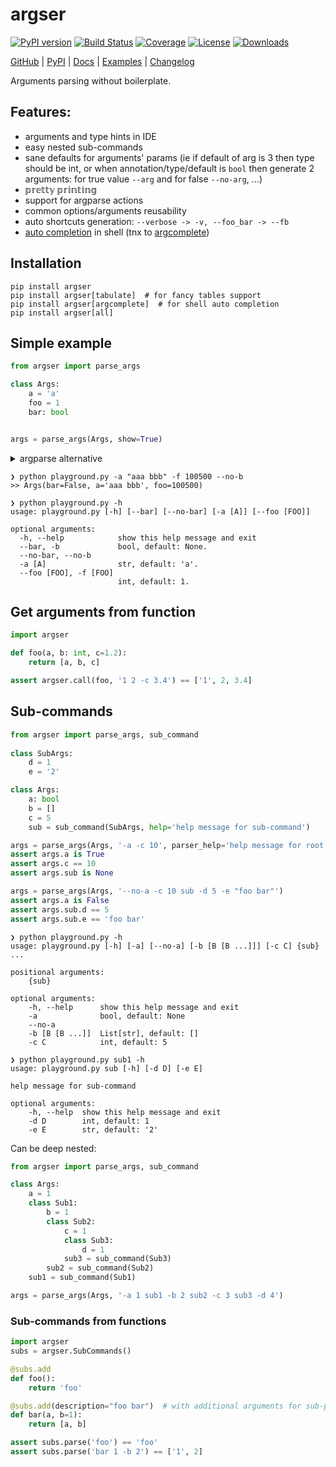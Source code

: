 # argser

[![PyPI version](https://badge.fury.io/py/argser.svg)](http://badge.fury.io/py/argser)
[![Build Status](https://github.com/vanyakosmos/argser/workflows/test-publish/badge.svg)](https://github.com/vanyakosmos/argser/actions?workflow=test-publish)
[![Coverage](https://codecov.io/gh/vanyakosmos/argser/branch/master/graph/badge.svg)](https://codecov.io/gh/vanyakosmos/argser)
[![License](https://img.shields.io/github/license/mashape/apistatus.svg)](https://pypi.python.org/pypi/argser/)
[![Downloads](https://pepy.tech/badge/argser)](https://pepy.tech/project/argser)

[GitHub](https://github.com/vanyakosmos/argser) | 
[PyPI](https://pypi.org/project/argser/) | 
[Docs](https://argser.readthedocs.io/en/latest) | 
[Examples](https://argser.readthedocs.io/en/latest/examples.html) | 
[Changelog](CHANGELOG.md)

Arguments parsing without boilerplate.

## Features:
- arguments and type hints in IDE
- easy nested sub-commands
- sane defaults for arguments' params (ie if default of arg is 3 then type should be int, or when annotation/type/default is `bool` then generate 2 arguments: for true value `--arg` and for false `--no-arg`, ...)
- 𝕡𝕣𝕖𝕥𝕥𝕪 𝕡𝕣𝕚𝕟𝕥𝕚𝕟𝕘
- support for argparse actions
- common options/arguments reusability
- auto shortcuts generation: `--verbose -> -v, --foo_bar -> --fb`
- [auto completion](https://argser.readthedocs.io/en/latest/examples.html#auto-completion) in shell (tnx to [argcomplete](https://argcomplete.readthedocs.io/en/latest/))


## Installation

```text
pip install argser
pip install argser[tabulate]  # for fancy tables support
pip install argser[argcomplete]  # for shell auto completion
pip install argser[all]
```


## Simple example

```python
from argser import parse_args

class Args:
    a = 'a'
    foo = 1
    bar: bool


args = parse_args(Args, show=True)
```

<details>
<summary>argparse alternative</summary>
    
```python
from argparse import ArgumentParser

parser = ArgumentParser()
parser.add_argument('-a', type=str, default='a', help="str, default: 'a'")
parser.add_argument('--foo', '-f', dest='foo', type=int, default=1, help="int, default: 1")
parser.add_argument('--bar', '-b', dest='bar', action='store_true', help="bool, default: None")
parser.add_argument('--no-bar', '--no-b', dest='bar', action='store_false')
parser.set_defaults(bar=None)

args = parser.parse_args()
print(args)
```
</details>

```text
❯ python playground.py -a "aaa bbb" -f 100500 --no-b
>> Args(bar=False, a='aaa bbb', foo=100500)
```

```text
❯ python playground.py -h
usage: playground.py [-h] [--bar] [--no-bar] [-a [A]] [--foo [FOO]]

optional arguments:
  -h, --help            show this help message and exit
  --bar, -b             bool, default: None.
  --no-bar, --no-b
  -a [A]                str, default: 'a'.
  --foo [FOO], -f [FOO]
                        int, default: 1.
```


## Get arguments from function

```python
import argser

def foo(a, b: int, c=1.2):
    return [a, b, c]

assert argser.call(foo, '1 2 -c 3.4') == ['1', 2, 3.4]
```


## Sub-commands

```python
from argser import parse_args, sub_command
    
class SubArgs:
    d = 1
    e = '2'

class Args:
    a: bool
    b = []
    c = 5
    sub = sub_command(SubArgs, help='help message for sub-command')

args = parse_args(Args, '-a -c 10', parser_help='help message for root parser')
assert args.a is True
assert args.c == 10
assert args.sub is None

args = parse_args(Args, '--no-a -c 10 sub -d 5 -e "foo bar"')
assert args.a is False
assert args.sub.d == 5
assert args.sub.e == 'foo bar'
```

```text
❯ python playground.py -h
usage: playground.py [-h] [-a] [--no-a] [-b [B [B ...]]] [-c C] {sub} ...

positional arguments:
    {sub}

optional arguments:
    -h, --help      show this help message and exit
    -a              bool, default: None
    --no-a
    -b [B [B ...]]  List[str], default: []
    -c C            int, default: 5
```

```text
❯ python playground.py sub1 -h
usage: playground.py sub [-h] [-d D] [-e E]

help message for sub-command

optional arguments:
    -h, --help  show this help message and exit
    -d D        int, default: 1
    -e E        str, default: '2'
```

Can be deep nested:
```python
from argser import parse_args, sub_command

class Args:
    a = 1
    class Sub1:
        b = 1
        class Sub2:
            c = 1
            class Sub3:
                d = 1
            sub3 = sub_command(Sub3)
        sub2 = sub_command(Sub2)
    sub1 = sub_command(Sub1)

args = parse_args(Args, '-a 1 sub1 -b 2 sub2 -c 3 sub3 -d 4')
```


### Sub-commands from functions

```python
import argser
subs = argser.SubCommands()

@subs.add
def foo():
    return 'foo'

@subs.add(description="foo bar")  # with additional arguments for sub-parser
def bar(a, b=1):
    return [a, b]

assert subs.parse('foo') == 'foo'
assert subs.parse('bar 1 -b 2') == ['1', 2]
```
